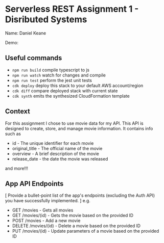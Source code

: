 # Serverless REST Assignment 1 - Disributed Systems

Name: Daniel Keane

Demo: 

## Useful commands

* `npm run build`   compile typescript to js
* `npm run watch`   watch for changes and compile
* `npm run test`    perform the jest unit tests
* `cdk deploy`      deploy this stack to your default AWS account/region
* `cdk diff`        compare deployed stack with current state
* `cdk synth`       emits the synthesized CloudFormation template

## Context

For this assignment I chose to use movie data for my API. This API is designed to create, store, and manage movie information. It contains info such as 

* id - The unique identifier for each movie
* original_title - The official name of the movie
* overview - A brief description of the movie
* release_date - the date the movie was released

and more!!!

## App API Endpoints

[ Provide a bullet-point list of the app's endpoints (excluding the Auth API) you have successfully implemented. ] e.g.

* GET /movies - Gets all movies
* GET /movies/(id) - Gets the movie based on the provided ID
* POST /movies - Add a new movie
* DELETE /movies/(id) - Delete a movie based on the provided ID
* PUT /movies/(id) - Update parameters of a movie based on the provided ID

